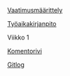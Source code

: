 [Vaatimusmäärittely](https://github.com/sansilla/ot-harjoitustyo/blob/master/dokumentaatio/vaatimusmaarittely.md)

[Työaikakirjanpito](https://github.com/sansilla/ot-harjoitustyo/blob/master/dokumentaatio/tuntikirjanpito.md)

Viikko 1

[Komentorivi](https://github.com/sansilla/ot-harjoitustyo/blob/master/laskarit/viikko1/komentorivi.txt)

[Gitlog](https://github.com/sansilla/ot-harjoitustyo/blob/master/laskarit/viikko1/gitlog.txt)

